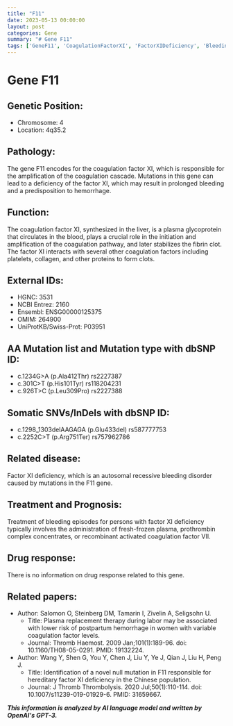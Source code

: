 ```yaml
---
title: "F11"
date: 2023-05-13 00:00:00
layout: post
categories: Gene
summary: "# Gene F11"
tags: ['GeneF11', 'CoagulationFactorXI', 'FactorXIDeficiency', 'BleedingDisorder', 'Mutation', 'Treatment', 'Prognosis', 'RelatedPapers']
---
```


# Gene F11

## Genetic Position:

- Chromosome: 4
- Location: 4q35.2

## Pathology:

The gene F11 encodes for the coagulation factor XI, which is responsible for the amplification of the coagulation cascade. Mutations in this gene can lead to a deficiency of the factor XI, which may result in prolonged bleeding and a predisposition to hemorrhage.

## Function:

The coagulation factor XI, synthesized in the liver, is a plasma glycoprotein that circulates in the blood, plays a crucial role in the initiation and amplification of the coagulation pathway, and later stabilizes the fibrin clot. The factor XI interacts with several other coagulation factors including platelets, collagen, and other proteins to form clots.

## External IDs:

- HGNC: 3531
- NCBI Entrez: 2160
- Ensembl: ENSG00000125375
- OMIM: 264900
- UniProtKB/Swiss-Prot: P03951

## AA Mutation list and Mutation type with dbSNP ID:

- c.1234G>A (p.Ala412Thr) rs2227387
- c.301C>T (p.His101Tyr) rs118204231
- c.926T>C (p.Leu309Pro) rs2227388

## Somatic SNVs/InDels with dbSNP ID:

- c.1298_1303delAAGAGA (p.Glu433del) rs587777753
- c.2252C>T (p.Arg751Ter) rs757962786

## Related disease:

Factor XI deficiency, which is an autosomal recessive bleeding disorder caused by mutations in the F11 gene.

## Treatment and Prognosis:

Treatment of bleeding episodes for persons with factor XI deficiency typically involves the administration of fresh-frozen plasma, prothrombin complex concentrates, or recombinant activated coagulation factor VII.

## Drug response:

There is no information on drug response related to this gene.

## Related papers:

- Author: Salomon O, Steinberg DM, Tamarin I, Zivelin A, Seligsohn U.
  - Title: Plasma replacement therapy during labor may be associated with lower risk of postpartum hemorrhage in women with variable coagulation factor levels.
  - Journal: Thromb Haemost. 2009 Jan;101(1):189-96. doi: 10.1160/TH08-05-0291. PMID: 19132224.
- Author: Wang Y, Shen G, You Y, Chen J, Liu Y, Ye J, Qian J, Liu H, Peng J.
  - Title: Identification of a novel null mutation in F11 responsible for hereditary factor XI deficiency in the Chinese population.
  - Journal: J Thromb Thrombolysis. 2020 Jul;50(1):110-114. doi: 10.1007/s11239-019-01929-6. PMID: 31659667.

**_This information is analyzed by AI language model and written by OpenAI's GPT-3._**